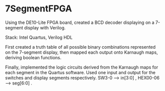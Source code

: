 # 7SegmentFPGA
Using the DE10-Lite FPGA board, created a BCD decoder displaying on a 7-segment display with Verilog.

Stack: Intel Quartus, Verilog HDL

First created a truth table of all possible binary combinations represented on the 7-segment display, then mapped each output onto Karnaugh maps, deriving boolean functions.

Finally, implemented the logic circuits derived from the Karnaugh maps for each segment in the Quartus software. Used one input and output for the switches and display segments respectively. SW3-0 --> in[3:0] , HEX00-06 --> seg[6:0] .
